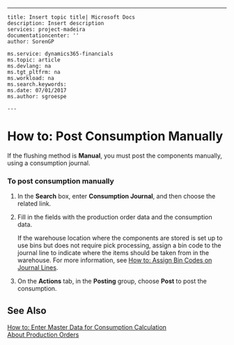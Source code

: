 ---
    title: Insert topic title| Microsoft Docs
    description: Insert description
    services: project-madeira
    documentationcenter: ''
    author: SorenGP

    ms.service: dynamics365-financials
    ms.topic: article
    ms.devlang: na
    ms.tgt_pltfrm: na
    ms.workload: na
    ms.search.keywords:
    ms.date: 07/01/2017
    ms.author: sgroespe

    ---
# How to: Post Consumption Manually
If the flushing method is **Manual**, you must post the components manually, using a consumption journal.  
  
### To post consumption manually  
  
1.  In the **Search** box, enter **Consumption Journal**, and then choose the related link.  
  
2.  Fill in the fields with the production order data and the consumption data.  
  
     If the warehouse location where the components are stored is set up to use bins but does not require pick processing, assign a bin code to the journal line to indicate where the items should be taken from in the warehouse. For more information, see [How to: Assign Bin Codes on Journal Lines](../Production/how-to-assign-bin-codes-on-journal-lines.md).  
  
3.  On the **Actions** tab, in the **Posting** group, choose **Post** to post the consumption.  
  
## See Also  
 [How to: Enter Master Data for Consumption Calculation](../DesignAndEngineering/how-to-enter-master-data-for-consumption-calculation.md)   
 [About Production Orders](../Production/about-production-orders.md)